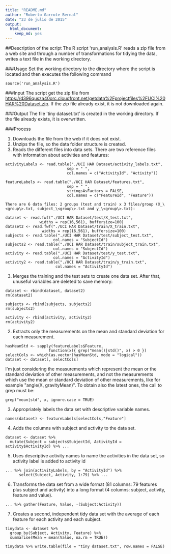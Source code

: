 ```yaml
---
title: "README.md"
author: "Roberto Garrote Bernal"
date: "23 de julio de 2015"
output:
  html_document:
    keep_md: yes
---
```


##Description of the script
The R script 'run_analysis.R' reads a zip file from a web site and through a number of transformations for tidying the data, writes a text file in the working directory.

###Usage
Set the working directory to the directory where the script is located and then executes the following command
```{r}
source('run_analysis.R')
```
###Input
The script get the zip file from https://d396qusza40orc.cloudfront.net/getdata%2Fprojectfiles%2FUCI%20HAR%20Dataset.zip. If the zip file already exist, it is not downloaded again.

###Output
The file 'tiny dataset.txt' is created in the working directory. If the file already exists, it is overwritten.

###Process
1. Downloads the file from the web if it does not exist.
2. Unzips the file, so the data folder structure is created.
2. Reads the different files into data sets. There are two reference files with information about activities and features:
  ```{r}
activityLabels <- read.table("./UCI HAR Dataset/activity_labels.txt",
                             sep = " ",
                             col.names = c("ActivityId", "Activity"))

featureLabels <- read.table("./UCI HAR Dataset/features.txt",
                             sep = " ",
                             stringsAsFactors = FALSE,
                             col.names = c("FeatureId", "Feature"))
  ```
    There are 6 data files: 2 groups (test and train) x 3 files/group (X_\<group\>.txt, subject_\<group\>.txt and y_\<group\>.txt):
  ```{r}
dataset <- read.fwf("./UCI HAR Dataset/test/X_test.txt", 
                 widths = rep(16,561), buffersize=100)
dataset2 <- read.fwf("./UCI HAR Dataset/train/X_train.txt", 
                  widths = rep(16,561), buffersize=100)
subjects <- read.table("./UCI HAR Dataset/test/subject_test.txt", 
                       col.names = "SubjectId")
subjects2 <- read.table("./UCI HAR Dataset/train/subject_train.txt", 
                       col.names = "SubjectId")
activity <- read.table("./UCI HAR Dataset/test/y_test.txt", 
                       col.names = "ActivityId")
activity2 <- read.table("./UCI HAR Dataset/train/y_train.txt", 
                        col.names = "ActivityId")
  ```
3. Merges the training and the test sets to create one data set. After that, unuseful variables are deleted to save memory:
  ```{r}
dataset <- rbind(dataset, dataset2)
rm(dataset2)

subjects <- rbind(subjects, subjects2)
rm(subjects2)

activity <- rbind(activity, activity2)
rm(activity2)
  ```
2. Extracts only the measurements on the mean and standard deviation for each measurement.

  ```{r}
hasMeanStd <- sapply(featureLabels$Feature, 
                     function(x){ grep("mean()|std()", x) > 0 })
selectCols <- which(as.vector(hasMeanStd, mode = "logical"))
dataset <- dataset[, selectCols]
  ```
  I'm just considering the measurements which represent the mean or the standard deviation of other measurements, and not the measurements which use the mean or standard deviation of other measurements, like for example "angle(X, gravityMean)". To obtain also the latest ones, the call to grep must be:
  ```{r}
grep("mean|std", x, ignore.case = TRUE)
  ```
3. Appropriately labels the data set with descriptive variable names.

  ```{r}
names(dataset) <- featureLabels[selectCols,"Feature"]
  ```
4. Adds the columns with subject and activity to the data set.

  ```{r}
dataset <- dataset %>%
    mutate(Subject = subjects$SubjectId, ActivityId = activity$ActivityId) %>% ...
  ```
5. Uses descriptive activity names to name the activities in the data set, so activity label is added to activity id

  ```{r}
... %>% join(activityLabels, by = "ActivityId") %>% 
        select(Subject, Activity, 1:79) %>% ...
  ```
6. Transforms the data set from a wide format (81 columns: 79 features plus subject and activity) into a long format (4 columns: subject, activity, feature and value).
  ```{r}
... %>% gather(Feature, Value, -(Subject:Activity))
  ```
7. Creates a second, independent tidy data set with the average of each feature for each activity and each subject.
  ```{r}
tinydata <- dataset %>%
    group_by(Subject, Activity, Feature) %>%
    summarise(Mean = mean(Value, na.rm = TRUE))

tinydata %>% write.table(file = "tiny dataset.txt", row.names = FALSE)
  ```

